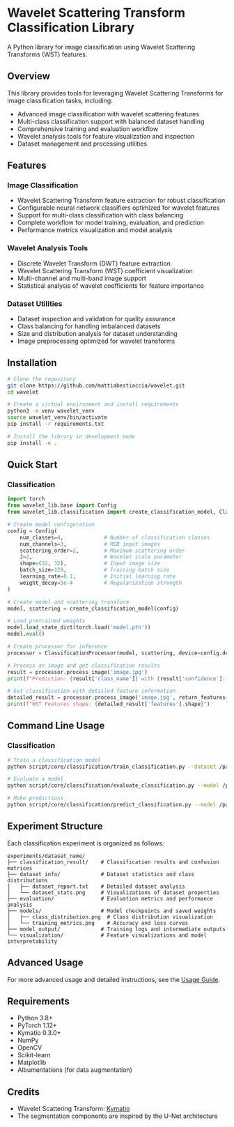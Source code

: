 # Wavelet Scattering Transform Classification Library

A Python library for image classification using Wavelet Scattering Transforms (WST) features.

## Overview

This library provides tools for leveraging Wavelet Scattering Transforms for image classification tasks, including:

- Advanced image classification with wavelet scattering features
- Multi-class classification support with balanced dataset handling
- Comprehensive training and evaluation workflow
- Wavelet analysis tools for feature visualization and inspection
- Dataset management and processing utilities

## Features

### Image Classification

- Wavelet Scattering Transform feature extraction for robust classification
- Configurable neural network classifiers optimized for wavelet features
- Support for multi-class classification with class balancing
- Complete workflow for model training, evaluation, and prediction
- Performance metrics visualization and model analysis

### Wavelet Analysis Tools

- Discrete Wavelet Transform (DWT) feature extraction
- Wavelet Scattering Transform (WST) coefficient visualization
- Multi-channel and multi-band image support
- Statistical analysis of wavelet coefficients for feature importance

### Dataset Utilities

- Dataset inspection and validation for quality assurance
- Class balancing for handling imbalanced datasets
- Size and distribution analysis for dataset understanding
- Image preprocessing optimized for wavelet transforms

## Installation

```bash
# Clone the repository
git clone https://github.com/mattiabestiaccia/wavelet.git
cd wavelet

# Create a virtual environment and install requirements
python3 -m venv wavelet_venv
source wavelet_venv/bin/activate
pip install -r requirements.txt

# Install the library in development mode
pip install -e .
```

## Quick Start

### Classification

```python
import torch
from wavelet_lib.base import Config
from wavelet_lib.classification import create_classification_model, ClassificationProcessor

# Create model configuration
config = Config(
    num_classes=4,             # Number of classification classes
    num_channels=3,            # RGB input images
    scattering_order=2,        # Maximum scattering order
    J=2,                       # Wavelet scale parameter
    shape=(32, 32),            # Input image size
    batch_size=128,            # Training batch size
    learning_rate=0.1,         # Initial learning rate
    weight_decay=5e-4          # Regularization strength
)

# Create model and scattering transform
model, scattering = create_classification_model(config)

# Load pretrained weights
model.load_state_dict(torch.load('model.pth'))
model.eval()

# Create processor for inference
processor = ClassificationProcessor(model, scattering, device=config.device)

# Process an image and get classification results
result = processor.process_image('image.jpg')
print(f"Prediction: {result['class_name']} with {result['confidence']:.2f} confidence")

# Get classification with detailed feature information
detailed_result = processor.process_image('image.jpg', return_features=True)
print(f"WST Features shape: {detailed_result['features'].shape}")
```

## Command Line Usage

### Classification

```bash
# Train a classification model
python script/core/classification/train_classification.py --dataset /path/to/dataset --num-classes 4 --epochs 90

# Evaluate a model
python script/core/classification/evaluate_classification.py --model /path/to/model.pth --dataset /path/to/test_dataset

# Make predictions
python script/core/classification/predict_classification.py --model /path/to/model.pth --image /path/to/image.jpg
```

## Experiment Structure

Each classification experiment is organized as follows:

```
experiments/dataset_name/
├── classification_result/    # Classification results and confusion matrices
├── dataset_info/             # Dataset statistics and class distributions
│   ├── dataset_report.txt    # Detailed dataset analysis
│   └── dataset_stats.png     # Visualizations of dataset properties
├── evaluation/               # Evaluation metrics and performance analysis
├── models/                   # Model checkpoints and saved weights
│   ├── class_distribution.png  # Class distribution visualization
│   └── training_metrics.png    # Accuracy and loss curves
├── model_output/             # Training logs and intermediate outputs
└── visualization/            # Feature visualizations and model interpretability
```

## Advanced Usage

For more advanced usage and detailed instructions, see the [Usage Guide](USAGE.md).

## Requirements

- Python 3.8+
- PyTorch 1.12+
- Kymatio 0.3.0+
- NumPy
- OpenCV
- Scikit-learn
- Matplotlib
- Albumentations (for data augmentation)

## Credits

- Wavelet Scattering Transform: [Kymatio](https://github.com/kymatio/kymatio)
- The segmentation components are inspired by the U-Net architecture